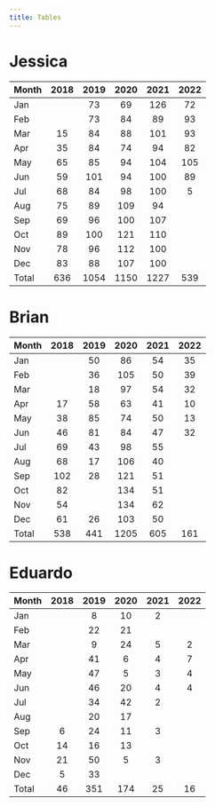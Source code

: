 ```yaml
---
title: Tables
---
```


# Jessica

| Month | 2018 | 2019 | 2020 | 2021 | 2022 |
| --- |:---: | :---: | :---: | :---: | :---: |
| Jan |    | 73 | 69 | 126 | 72 |
| Feb |    | 73 | 84 | 89 | 93 |
| Mar | 15 | 84 | 88 | 101 | 93 |
| Apr | 35 | 84 | 74 | 94 | 82 |
| May | 65 | 85 | 94 | 104 | 105 |
| Jun | 59 | 101 | 94 | 100 | 89 |
| Jul | 68 | 84 | 98 | 100 | 5 |
| Aug | 75 | 89 | 109 | 94 |    |
| Sep | 69 | 96 | 100 | 107 |    |
| Oct | 89 | 100 | 121 | 110 |    |
| Nov | 78 | 96 | 112 | 100 |    |
| Dec | 83 | 88 | 107 | 100 |    |
| Total | 636 | 1054 | 1150 | 1227 | 539 |

# Brian

| Month | 2018 | 2019 | 2020 | 2021 | 2022 |
| --- |:---: | :---: | :---: | :---: | :---: |
| Jan |    | 50 | 86 | 54 | 35 |
| Feb |    | 36 | 105 | 50 | 39 |
| Mar |    | 18 | 97 | 54 | 32 |
| Apr | 17 | 58 | 63 | 41 | 10 |
| May | 38 | 85 | 74 | 50 | 13 |
| Jun | 46 | 81 | 84 | 47 | 32 |
| Jul | 69 | 43 | 98 | 55 |    |
| Aug | 68 | 17 | 106 | 40 |    |
| Sep | 102 | 28 | 121 | 51 |    |
| Oct | 82 |    | 134 | 51 |    |
| Nov | 54 |    | 134 | 62 |    |
| Dec | 61 | 26 | 103 | 50 |    |
| Total | 538 | 441 | 1205 | 605 | 161 |

# Eduardo

| Month | 2018 | 2019 | 2020 | 2021 | 2022 |
| --- |:---: | :---: | :---: | :---: | :---: |
| Jan |    | 8 | 10 | 2 |    |
| Feb |    | 22 | 21 |    |    |
| Mar |    | 9 | 24 | 5 | 2 |
| Apr |    | 41 | 6 | 4 | 7 |
| May |    | 47 | 5 | 3 | 4 |
| Jun |    | 46 | 20 | 4 | 4 |
| Jul |    | 34 | 42 | 2 |    |
| Aug |    | 20 | 17 |    |    |
| Sep | 6 | 24 | 11 | 3 |    |
| Oct | 14 | 16 | 13 |    |    |
| Nov | 21 | 50 | 5 | 3 |    |
| Dec | 5 | 33 |    |    |    |
| Total | 46 | 351 | 174 | 25 | 16 |

